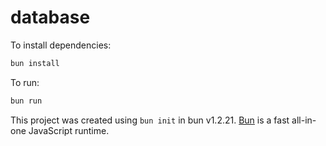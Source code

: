 # database

To install dependencies:

```bash
bun install
```

To run:

```bash
bun run
```

This project was created using `bun init` in bun v1.2.21. [Bun](https://bun.com) is a fast all-in-one JavaScript runtime.
